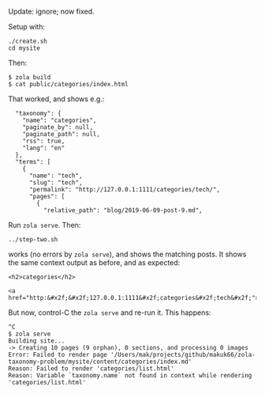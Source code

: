 Update: ignore; now fixed.


Setup with:

```
./create.sh
cd mysite
```

Then:

```
$ zola build
$ cat public/categories/index.html
```

That worked, and shows e.g.:

```
  "taxonomy": {
    "name": "categories",
    "paginate_by": null,
    "paginate_path": null,
    "rss": true,
    "lang": "en"
  },
  "terms": [
    {
      "name": "tech",
      "slug": "tech",
      "permalink": "http://127.0.0.1:1111/categories/tech/",
      "pages": [
        {
          "relative_path": "blog/2019-06-09-post-9.md",
```

Run `zola serve`. Then:

```
../step-two.sh
```

works (no errors by `zola serve`), and shows the matching posts.
It shows the same context output as before, and as expected:
```
<h2>categories</h2>

<a href="http:&#x2f;&#x2f;127.0.0.1:1111&#x2f;categories&#x2f;tech&#x2f;">tech</a>
```

But now, control-C the `zola serve` and re-run it.
This happens:

```
^C
$ zola serve
Building site...
-> Creating 10 pages (9 orphan), 0 sections, and processing 0 images
Error: Failed to render page '/Users/mak/projects/github/makuk66/zola-taxonomy-problem/mysite/content/categories/index.md'
Reason: Failed to render 'categories/list.html'
Reason: Variable `taxonomy.name` not found in context while rendering 'categories/list.html'
```

